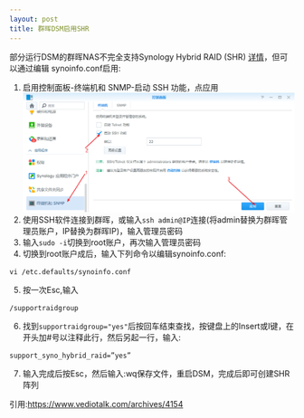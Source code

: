 ```yaml
---
layout: post
title: 群晖DSM启用SHR
---
```

部分运行DSM的群晖NAS不完全支持Synology Hybrid RAID (SHR) [详情](https://kb.synology.cn/DSM/tutorial/Which_models_have_limited_support_for_Synology_Hybrid_RAID_SHR)，但可以通过编辑 synoinfo.conf启用:

1. 启用控制面板-终端机和 SNMP-启动 SSH 功能，点应用
![SSH](/assets/Other/DSM-SSH.png)
2. 使用SSH软件连接到群晖，或输入`ssh admin@IP`连接(将admin替换为群晖管理员账户，IP替换为群晖IP)，输入管理员密码
3. 输入`sudo -i`切换到root账户，再次输入管理员密码
4. 切换到root账户成后，输入下列命令以编辑synoinfo.conf:
```
vi /etc.defaults/synoinfo.conf
```
5. 按一次Esc,输入
```
/supportraidgroup
```
6. 找到`supportraidgroup="yes"`后按回车结束查找，按键盘上的Insert或I键，在开头加#号以注释此行，然后另起一行，输入:
```
support_syno_hybrid_raid=”yes”
```
7. 输入完成后按Esc，然后输入:wq保存文件，重启DSM，完成后即可创建SHR阵列

引用:https://www.vediotalk.com/archives/4154